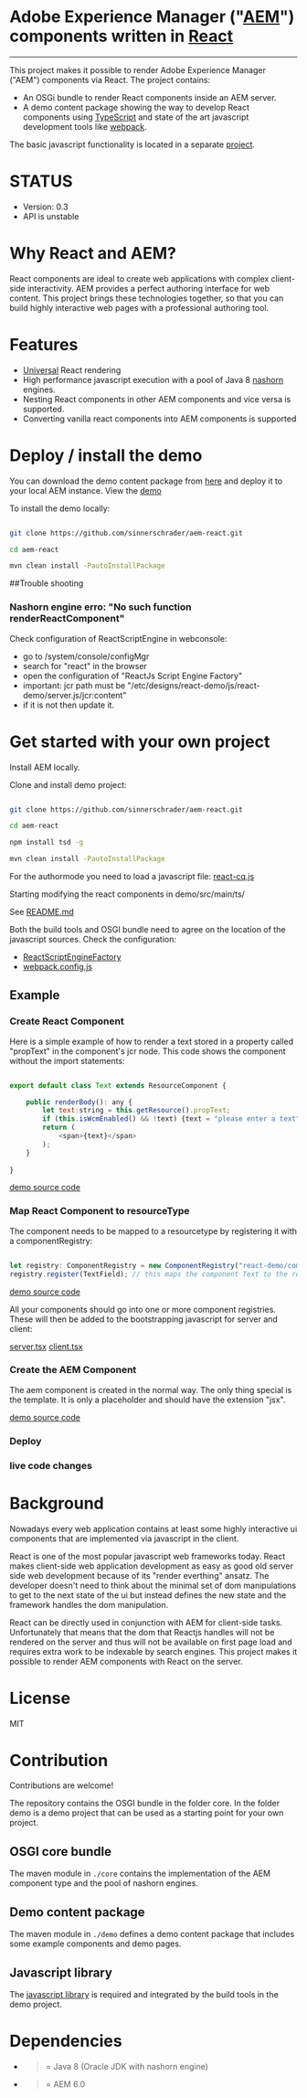 # Adobe Experience Manager ("[AEM]") components written in [React]
-----

This project makes it possible to render Adobe Experience Manager ("AEM") components via React. The project contains:

- An OSGi bundle to render React components inside an AEM server.
- A demo content package showing the way to develop React components using [TypeScript](http://www.typescriptlang.org/) and state of the art javascript development tools like [webpack](http://webpack.github.io/).

The basic javascript functionality is located in a separate [project](//www.github.com/sinnerschrader/aem-react-js).

# STATUS

- Version: 0.3
- API is unstable

# Why React and AEM?

React components are ideal to create web applications with complex client-side interactivity. AEM provides a perfect authoring interface for web content.
This project brings these technologies together, so that you can build highly interactive web pages with a professional authoring tool.

# Features

- [Universal](http://www.2ality.com/2015/08/isomorphic-javascript.html) React rendering
- High performance javascript execution with a pool of Java 8 [nashorn](https://docs.oracle.com/javase/8/docs/technotes/guides/scripting/nashorn/) engines. 
- Nesting React components in other AEM components and vice versa is supported.
- Converting vanilla react components into AEM components is supported

# Deploy / install the demo

You can download the demo content package from [here]() and deploy it to your local AEM instance. 
View the [demo](localhost:4502/content/react-demo/index.html)

To install the demo locally:

```bash

git clone https://github.com/sinnerschrader/aem-react.git

cd aem-react

mvn clean install -PautoInstallPackage

```

##Trouble shooting

### Nashorn engine erro: "No such function renderReactComponent"
Check configuration of ReactScriptEngine in webconsole:
- go to /system/console/configMgr
- search for "react" in the browser
- open the configuration of "ReactJs Script Engine Factory"
- important: jcr path must be "/etc/designs/react-demo/js/react-demo/server.js/jcr:content"
- if it is not then update it.



# Get started with your own project

Install AEM locally.

Clone and install demo project:

```bash

git clone https://github.com/sinnerschrader/aem-react.git

cd aem-react

npm install tsd -g

mvn clean install -PautoInstallPackage

```

For the authormode you need to load a javascript file:
[react-cq.js](https://github.com/sinnerschrader/aem-react/tree/master/demo/src/main/content/jcr_root/etc/designs/react-demo/js/react-cq)

Starting modifying the react components in demo/src/main/ts/

See [README.md](//github.com/sinnerschrader/aem-react/blob/master/demo/src/main/ts/README.md)

Both the build tools and OSGI bundle need to agree on the location of the 
javascript sources. Check the configuration:
- [ReactScriptEngineFactory](https://github.com/sinnerschrader/aem-react/blob/master/demo/src/main/content/jcr_root/apps/react-demo/config/com.sinnerschrader.aem.react.ReactScriptEngineFactory.xml#L6)
- [webpack.config.js](https://github.com/sinnerschrader/aem-react/blob/master/demo/src/main/ts/webpack.config.js#L6)

## Example


### Create React Component

Here is a  simple example of how to render a text stored in a property called "propText" 
in the component's jcr node. This code shows the component without the import statements:


```javascript

export default class Text extends ResourceComponent {

    public renderBody(): any {
        let text:string = this.getResource().propText;
        if (this.isWcmEnabled() && !text) {text = "please enter a text"};
        return (
            <span>{text}</span>
        );
    }
    
}
```

[demo source code](//github.com/sinnerschrader/aem-react/blob/master/demo/src/main/ts/text/text.tsx)

### Map React Component to resourceType

The component needs to be mapped to a resourcetype by registering it with a componentRegistry:

```javascript

let registry: ComponentRegistry = new ComponentRegistry("react-demo/components");
registry.register(TextField); // this maps the component Text to the resourceType "react-demo/components/text-field"


```

[demo source code](//github.com/sinnerschrader/aem-react/blob/master/demo/src/main/ts/componentRegistry.tsx)

All your components should go into one or more component registries. These will then be added to the bootstrapping javascript for server and client:

[server.tsx](//github.com/sinnerschrader/aem-react/blob/master/demo/src/main/ts/server.tsx) 
[client.tsx](//github.com/sinnerschrader/aem-react/blob/master/demo/src/main/ts/client.tsx) 


### Create the AEM Component

The aem component is created in the normal way. The only thing special is the template. It is only a placeholder and should have the extension "jsx".

[demo source code](//github.com/sinnerschrader/aem-react/tree/master/demo/src/main/content/jcr_root/apps/react-demo/components/text)

### Deploy



### live code changes




# Background

Nowadays every web application contains at least some highly interactive ui components
that are implemented via javascript in the client. 

React is one of the most popular javascript web frameworks today. React makes client-side
web application development as easy as good old server side web development because of its "render
everthing" ansatz. The developer doesn't need to think about the minimal set of dom manipulations
 to get to the next state of the
ui but instead defines the new state and the framework handles the dom manipulation.

React can be directly used in conjunction with AEM for client-side tasks. Unfortunately
that means that the dom that Reactjs handles will not be rendered on the server and thus 
will not be available on first page load and requires extra work to be indexable by search engines.
This project makes it possible to render AEM components with React on the server.

# License

MIT

# Contribution

Contributions are welcome! 

The repository contains the OSGI bundle in the folder core.
In the folder demo is a demo project that can be used as a starting point 
for your own project.

## OSGI core bundle

The maven module in `./core` contains the implementation of the AEM component type and the
pool of nashorn engines.

## Demo content package

The maven module in `./demo` defines a demo content package that includes some example components and demo pages.

## Javascript library

The [javascript library](//www.github.com/sinnerschrader/aem-react-js) is required
and integrated by the build tools in the demo project.


# Dependencies

- >= Java 8 (Oracle JDK with nashorn engine)
- >= AEM 6.0


[React]: http://facebook.github.io/react/
[AEM]: http://www.adobe.com/de/marketing-cloud/enterprise-content-management.html
